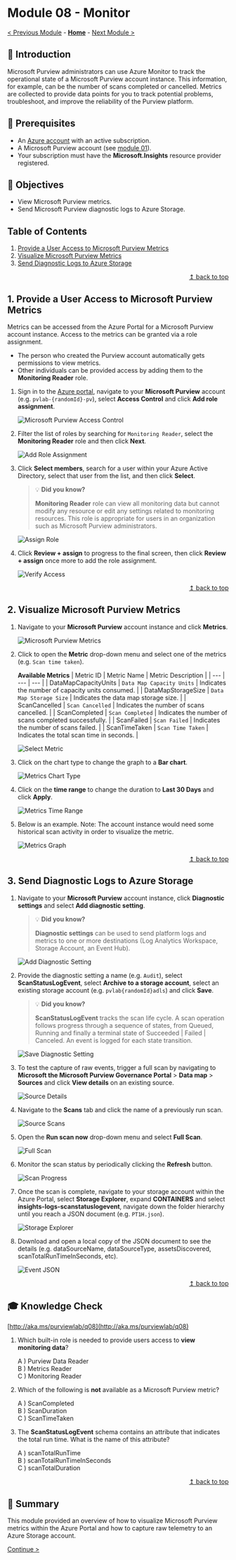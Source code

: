 # Module 08 - Monitor

[< Previous Module](../modules/module07.md) - **[Home](../README.md)** - [Next Module >](../modules/module09.md)

## :loudspeaker: Introduction

Microsoft Purview administrators can use Azure Monitor to track the operational state of a Microsoft Purview account instance. This information, for example, can be the number of scans completed or cancelled. Metrics are collected to provide data points for you to track potential problems, troubleshoot, and improve the reliability of the Purview platform.

## :thinking: Prerequisites

* An [Azure account](https://azure.microsoft.com/en-us/free/) with an active subscription.
* A Microsoft Purview account (see [module 01](../modules/module01.md)).
* Your subscription must have the **Microsoft.Insights** resource provider registered.

## :dart: Objectives

* View Microsoft Purview metrics.
* Send Microsoft Purview diagnostic logs to Azure Storage.

## Table of Contents

1. [Provide a User Access to Microsoft Purview Metrics](#1-provide-a-user-access-to-microsoft-purview-metrics)
2. [Visualize Microsoft Purview Metrics](#2-visualize-microsoft-purview-metrics)
3. [Send Diagnostic Logs to Azure Storage](#3-send-diagnostic-logs-to-azure-storage)

<div align="right"><a href="#module-08---monitor">↥ back to top</a></div>

## 1. Provide a User Access to Microsoft Purview Metrics

Metrics can be accessed from the Azure Portal for a Microsoft Purview account instance. Access to the metrics can be granted via a role assignment.
* The person who created the Purview account automatically gets permissions to view metrics.
* Other individuals can be provided access by adding them to the **Monitoring Reader** role.

1. Sign in to the [Azure portal](https://portal.azure.com), navigate to your **Microsoft Purview** account (e.g. `pvlab-{randomId}-pv`), select **Access Control** and click **Add role assignment**.

    ![Microsoft Purview Access Control](../images/module08/08.01-purview-access.png)

2. Filter the list of roles by searching for `Monitoring Reader`, select the **Monitoring Reader** role and then click **Next**.

    ![Add Role Assignment](../images/module08/08.02-access-add.png)

3. Click **Select members**, search for a user within your Azure Active Directory, select that user from the list, and then click **Select**.

    > :bulb: **Did you know?**
    >
    > **Monitoring Reader** role can view all monitoring data but cannot modify any resource or edit any settings related to monitoring resources. This role is appropriate for users in an organization such as Microsoft Purview administrators.

    ![Assign Role](../images/module08/08.03-access-assign.png)

4. Click **Review + assign** to progress to the final screen, then click **Review + assign** once more to add the role assignment.

    ![Verify Access](../images/module08/08.04-access-verify.png)

<div align="right"><a href="#module-08---monitor">↥ back to top</a></div>

## 2. Visualize Microsoft Purview Metrics

1. Navigate to your **Microsoft Purview** account instance and click **Metrics**.

    ![Microsoft Purview Metrics](../images/module08/08.05-purview-metrics.png)

2. Click to open the **Metric** drop-down menu and select one of the metrics (e.g. `Scan time taken`).

    **Available Metrics**
    | Metric ID  | Metric Name | Metric Description |
    | --- | --- | --- |
    | DataMapCapacityUnits | `Data Map Capacity Units` | Indicates the number of capacity units consumed. |
    | DataMapStorageSize | `Data Map Storage Size` | Indicates the data map storage size. |
    | ScanCancelled | `Scan Cancelled` | Indicates the number of scans cancelled. |
    | ScanCompleted | `Scan Completed` | Indicates the number of scans completed successfully. |
    | ScanFailed | `Scan Failed` | Indicates the number of scans failed. |
    | ScanTimeTaken | `Scan Time Taken` | Indicates the total scan time in seconds. |

    ![Select Metric](../images/module08/08.06-metrics-select.png)

3. Click on the chart type to change the graph to a **Bar chart**.

    ![Metrics Chart Type](../images/module08/08.07-metrics-chart.png)

4. Click on the **time range** to change the duration to **Last 30 Days** and click **Apply**.

    ![Metrics Time Range](../images/module08/08.08-metrics-range.png)

5. Below is an example. Note: The account instance would need some historical scan activity in order to visualize the metric. 

    ![Metrics Graph](../images/module08/08.09-metrics-graph.png)

<div align="right"><a href="#module-08---monitor">↥ back to top</a></div>

## 3. Send Diagnostic Logs to Azure Storage

1. Navigate to your **Microsoft Purview** account instance, click **Diagnostic settings** and select **Add diagnostic setting**.

    > :bulb: **Did you know?**
    >
    > **Diagnostic settings** can be used to send platform logs and metrics to one or more destinations (Log Analytics Workspace, Storage Account, an Event Hub).

    ![Add Diagnostic Setting](../images/module08/08.14-diagnostic-add.png)

2. Provide the diagnostic setting a name (e.g. `Audit`), select **ScanStatusLogEvent**, select **Archive to a storage account**, select an existing storage account (e.g. `pvlab{randomId}adls`) and click **Save**.

    > :bulb: **Did you know?**
    >
    > **ScanStatusLogEvent** tracks the scan life cycle. A scan operation follows progress through a sequence of states, from Queued, Running and finally a terminal state of Succeeded | Failed | Canceled. An event is logged for each state transition.

    ![Save Diagnostic Setting](../images/module08/08.15-diagnostic-save.png)

3. To test the capture of raw events, trigger a full scan by navigating to **Microsoft the Microsoft Purview Governance Portal** > **Data map** > **Sources** and click **View details** on an existing source.

    ![Source Details](../images/module08/08.16-sources-details.png)

4. Navigate to the **Scans** tab and click the name of a previously run scan.

    ![Source Scans](../images/module08/08.17-sources-scans.png)

5. Open the **Run scan now** drop-down menu and select **Full Scan**.

    ![Full Scan](../images/module08/08.18-scan-full.png)

6. Monitor the scan status by periodically clicking the **Refresh** button.

    ![Scan Progress](../images/module08/08.19-scan-progress.png)

7. Once the scan is complete, navigate to your storage account within the Azure Portal, select **Storage Explorer**, expand **CONTAINERS** and select **insights-logs-scanstatuslogevent**, navigate down the folder hierarchy until you reach a JSON document (e.g. `PT1H.json`).

    ![Storage Explorer](../images/module08/08.20-storage-explorer.png)

8. Download and open a local copy of the JSON document to see the details (e.g. dataSourceName, dataSourceType, assetsDiscovered, scanTotalRunTimeInSeconds, etc).

    ![Event JSON](../images/module08/08.21-event-json.png)

<div align="right"><a href="#module-08---monitor">↥ back to top</a></div>

## :mortar_board: Knowledge Check

[http://aka.ms/purviewlab/q08](http://aka.ms/purviewlab/q08)

1. Which built-in role is needed to provide users access to **view monitoring data**?

    A ) Purview Data Reader  
    B ) Metrics Reader  
    C ) Monitoring Reader

2. Which of the following is **not** available as a Microsoft Purview metric?

    A ) ScanCompleted  
    B ) ScanDuration  
    C ) ScanTimeTaken

3. The **ScanStatusLogEvent** schema contains an attribute that indicates the total run time. What is the name of this attribute?

    A ) scanTotalRunTime  
    B ) scanTotalRunTimeInSeconds  
    C ) scanTotalDuration

<div align="right"><a href="#module-08---monitor">↥ back to top</a></div>

## :tada: Summary

This module provided an overview of how to visualize Microsoft Purview metrics within the Azure Portal and how to capture raw telemetry to an Azure Storage account.

[Continue >](../modules/module09.md)
